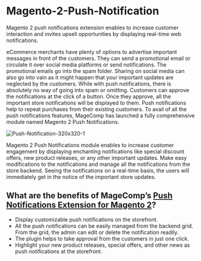 # Magento-2-Push-Notification

Magento 2 push notifications extension enables to increase customer interaction and invites upsell opportunities by displaying real-time web notifications. 

eCommerce merchants have plenty of options to advertise important messages in front of the customers. They can send a promotional email or circulate it over social media platforms or send notifications. The promotional emails go into the spam folder. Sharing on social media can also go into vain as it might happen that your important updates are neglected by the customers. While with push notifications, there is absolutely no way of going into spam or omitting. Customers can approve the notifications at the click of a button. Once they approve, all the important store notifications will be displayed to them. Push notifications help to repeat purchases from their existing customers. To avail of all the push notifications features, MageComp has launched a fully comprehensive module named Magento 2 Push Notifications.

![Push-Notification-320x320-1](https://user-images.githubusercontent.com/84722152/220072049-329a25d7-a385-494d-8c69-dfc814179791.png)

Magento 2 Push Notifications module enables to increase customer engagement by displaying enchanting notifications like special discount offers, new product releases, or any other important updates. Make easy modifications to the notifications and manage all the notifications from the store backend. Seeing the notifications on a real-time basis, the users will immediately get in the notice of the important store updates.

## What are the benefits of MageComp’s [Push Notifications Extension for Magento 2](https://magecomp.com/magento-2-push-notifications.html)?

- Display customizable push notifications on the storefront.
- All the push notifications can be easily managed from the backend grid. From the grid, the admin can edit or delete the notification readily.
- The plugin helps to take approval from the customers in just one click.
- Highlight your new product releases, special offers, and other news as push notifications at the storefront.
